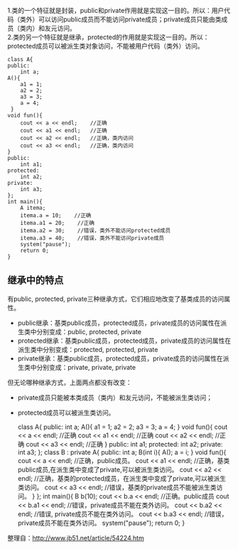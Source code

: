 1.类的一个特征就是封装，public和private作用就是实现这一目的。所以：用户代码（类外）可以访问public成员而不能访问private成员；private成员只能由类成员（类内）和友元访问。   
2.类的另一个特征就是继承，protected的作用就是实现这一目的。所以：
protected成员可以被派生类对象访问，不能被用户代码（类外）访问。

	class A{
	public:
 		int a;
  	A(){
    	a1 = 1;
    	a2 = 2;
    	a3 = 3;
    	a = 4;
 	 }
	void fun(){
   	 	cout << a << endl;    //正确
    	cout << a1 << endl;   //正确
    	cout << a2 << endl;   //正确，类内访问
    	cout << a3 << endl;   //正确，类内访问
  	}
	public:
  		int a1;
	protected:
  		int a2;
	private:
  		int a3;
	};
	int main(){
  		A itema;
  		itema.a = 10;    //正确
  		itema.a1 = 20;    //正确
  		itema.a2 = 30;    //错误，类外不能访问protected成员
  		itema.a3 = 40;    //错误，类外不能访问private成员
  		system("pause");
  		return 0;
	}
## 继承中的特点
有public, protected, private三种继承方式，它们相应地改变了基类成员的访问属性。

* public继承：基类public成员，protected成员，private成员的访问属性在派生类中分别变成：public, protected, private
* protected继承：基类public成员，protected成员，private成员的访问属性在派生类中分别变成：protected, protected, private
* private继承：基类public成员，protected成员，private成员的访问属性在派生类中分别变成：private, private, private

但无论哪种继承方式，上面两点都没有改变：

* private成员只能被本类成员（类内）和友元访问，不能被派生类访问；
* protected成员可以被派生类访问。

	
	class A{
	public:
 	 int a;
 	 A(){
  	  a1 = 1;
  	  a2 = 2;
  	  a3 = 3;
  	  a = 4;
 	 }
 	 void fun(){
 	   cout << a << endl;    //正确
 	   cout << a1 << endl;   //正确
  	  cout << a2 << endl;   //正确
  	  cout << a3 << endl;   //正确
 	 }
	public:
  	int a1;
	protected:
  	int a2;
	private:
  	int a3;
	};
	class B : private A{
	public:
  	int a;
  	B(int i){
   	 A();
   	 a = i;
	  }
  	void fun(){
    	cout << a << endl;       //正确，public成员。
    	cout << a1 << endl;       //正确，基类public成员,在派生类中变成了private,可以被派生类访问。
    	cout << a2 << endl;       //正确，基类的protected成员，在派生类中变成了private,可以被派生类访问。
   	 cout << a3 << endl;       //错误，基类的private成员不能被派生类访问。
 	 }
	};
	int main(){
  	B b(10);
 	 cout << b.a << endl;       //正确。public成员
  	cout << b.a1 << endl;      //错误，private成员不能在类外访问。
  	cout << b.a2 << endl;      //错误, private成员不能在类外访问。
  	cout << b.a3 << endl;      //错误，private成员不能在类外访问。
  	system("pause");
  	return 0;
	}



整理自：http://www.jb51.net/article/54224.htm
